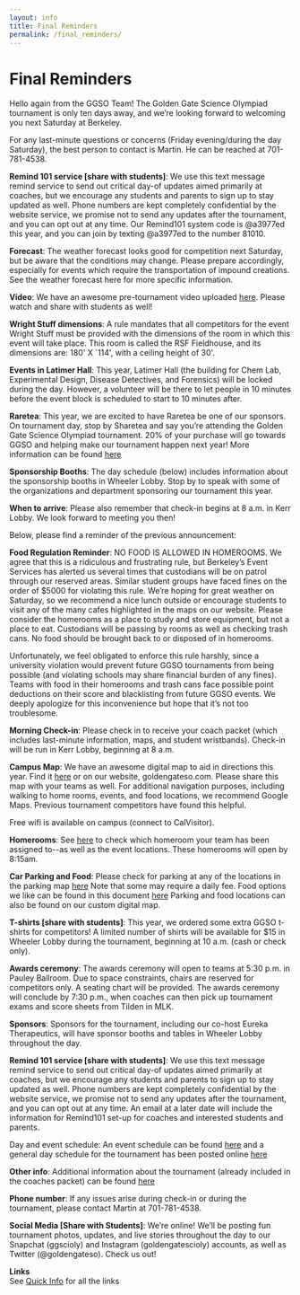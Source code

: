 ```yaml
---
layout: info
title: Final Reminders
permalink: /final_reminders/
---
```


# Final Reminders
Hello again from the GGSO Team! The Golden Gate Science Olympiad tournament is only ten days away, and we’re looking forward to welcoming you next Saturday at Berkeley. 

For any last-minute questions or concerns (Friday evening/during the day Saturday), the best person to contact is Martin. He can be reached at 701-781-4538.

**Remind 101 service [share with students]**: We use this text message remind service to send out critical day-of updates aimed primarily at coaches, but we encourage any students and parents to sign up to stay updated as well. Phone numbers are kept completely confidential by the website service, we promise not to send any updates after the tournament, and you can opt out at any time. Our Remind101 system code is @a3977ed this year, and you can join by texting @a3977ed to the number 81010. 

**Forecast**: The weather forecast looks good for competition next Saturday, but be aware that the conditions may change. Please prepare accordingly, especially for events which require the transportation of impound creations. See the weather forecast here for more specific information.

**Video**: We have an awesome pre-tournament video uploaded [here](https://youtu.be/IQ6aofjONcU).  Please watch and share with students as well!

**Wright Stuff dimensions**: A rule mandates that all competitors for the event Wright Stuff must be provided with the dimensions of the room in which this event will take place. This room is called the RSF Fieldhouse, and its dimensions are: 180' X `114', with a ceiling height of 30'. 

**Events in Latimer Hall**: This year, Latimer Hall (the building for Chem Lab, Experimental Design, Disease Detectives, and Forensics) will be locked during the day. However, a volunteer will be there to let people in 10 minutes before the event block is scheduled to start to 10 minutes after.

**Raretea**: This year, we are excited to have Raretea be one of our sponsors. On tournament day, stop by Sharetea and say you’re attending the Golden Gate Science Olympiad tournament. 20% of your purchase will go towards GGSO and helping make our tournament happen next year! More information can be found [here](/doc/social_flyer.pdf)

**Sponsorship Booths**: The day schedule (below) includes information about the sponsorship booths in Wheeler Lobby. Stop by to speak with some of the organizations and department sponsoring our tournament this year. 

**When to arrive**: Please also remember that check-in begins at 8 a.m. in Kerr Lobby. We look forward to meeting you then!
	
Below, please find a reminder of the previous announcement:

**Food Regulation Reminder**: NO FOOD IS ALLOWED IN HOMEROOMS. We agree that this is a ridiculous and frustrating rule, but Berkeley’s Event Services has alerted us several times that custodians will be on patrol through our reserved areas. Similar student groups have faced fines on the order of $5000 for violating this rule. We’re hoping for great weather on Saturday, so we recommend a nice lunch outside or encourage students to visit any of the many cafes highlighted in the maps on our website.
Please consider the homerooms as a place to study and store equipment, but not a place to eat. Custodians will be passing by rooms as well as checking trash cans. No food should be brought back to or disposed of in homerooms.

Unfortunately, we feel obligated to enforce this rule harshly, since a university violation would prevent future GGSO tournaments from being possible (and violating schools may share financial burden of any fines). Teams with food in their homerooms and trash cans face possible point deductions on their score and blacklisting from future GGSO events. We deeply apologize for this inconvenience but hope that it’s not too troublesome.

**Morning Check-in**: Please check in to receive your coach packet (which includes last-minute information, maps, and student wristbands). Check-in will be run in Kerr Lobby, beginning at 8 a.m.

**Campus Map**: We have an awesome digital map to aid in directions this year. Find it [here](https://tinyurl.com/ggso20-map) or on our website, goldengateso.com. Please share this map with your teams as well. For additional navigation purposes, including walking to home rooms, events, and food locations, we recommend Google Maps. Previous tournament competitors have found this helpful.

Free wifi is available on campus (connect to CalVisitor).

**Homerooms**: See [here](https://drive.google.com/file/d/1Jru4nLrqIGrh6-w0npiclMx9n0LhmOft/view?usp=sharing)
to check which homeroom your team has been assigned to--as well as the event locations. These homerooms will open by 8:15am.

**Car Parking and Food**: Please check for parking at any of the locations in the parking map [here](/doc/parking_map.pdf)
Note that some may require a daily fee. Food options we like can be found in this document [here](/doc/food_options.pdf)
Parking and food locations can also be found on our custom digital map.

**T-shirts [share with students]**: This year, we ordered some extra GGSO t-shirts for competitors! A limited number of shirts will be available for $15 in Wheeler Lobby during the tournament, beginning at 10 a.m. (cash or check only). 

**Awards ceremony**: The awards ceremony will open to teams at 5:30 p.m. in Pauley Ballroom. Due to space constraints, chairs are reserved for competitors only. A seating chart will be provided. The awards ceremony will conclude by 7:30 p.m., when coaches can then pick up tournament exams and score sheets from Tilden in MLK.

**Sponsors**: Sponsors for the tournament, including our co-host Eureka Therapeutics, will have sponsor booths and tables in Wheeler Lobby throughout the day. 

**Remind 101 service [share with students]**: We use this text message remind service to send out critical day-of updates aimed primarily at coaches, but we encourage any students and parents to sign up to stay updated as well. Phone numbers are kept completely confidential by the website service, we promise not to send any updates after the tournament, and you can opt out at any time. An email at a later date will include the information for Remind101 set-up for coaches and interested students and parents.

Day and event schedule: An event schedule can be found [here](/doc/event_schedule.pdf) 
 and a general day schedule for the tournament has been posted online [here](/doc/day_schedule.pdf) 

**Other info**: Additional information about the tournament (already included in the coaches packet) can be found [here](https://drive.google.com/drive/folders/1Bu6kiYerBXdP1Np304p4xlh8GNeprhb9?usp=sharing)

**Phone number**: If any issues arise during check-in or during the tournament, please contact Martin at 701-781-4538.

**Social Media [Share with Students]**: We’re online! We’ll be posting fun tournament photos, updates, and live stories throughout the day to our Snapchat (ggscioly) and Instagram (goldengatescioly) accounts, as well as Twitter (@goldengateso). Check us out!

**Links**
<br/>
See [Quick Info](/quick_info) for all the links






